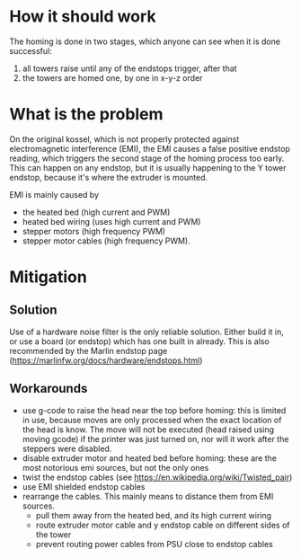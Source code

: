 # How it should work

The homing is done in two stages, which anyone can see when it is done successful:

1. all towers raise until any of the endstops trigger, after that
1. the towers are homed one, by one in x-y-z order

# What is the problem

On the original kossel,
which is not properly protected against electromagnetic interference (EMI),
the EMI causes a false positive endstop reading,
which triggers the second stage of the homing process too early.
This can happen on any endstop,
but it is usually happening to the Y tower endstop,
because it's where the extruder is mounted.

EMI is mainly caused by
* the heated bed (high current and PWM)
* heated bed wiring (uses high current and PWM)
* stepper motors (high frequency PWM)
* stepper motor cables (high frequency PWM).

# Mitigation

## Solution

Use of a hardware noise filter is the only reliable solution.
Either build it in, or use a board (or endstop) which has one built in already.
This is also recommended by the Marlin endstop page (https://marlinfw.org/docs/hardware/endstops.html)

## Workarounds

* use g-code to raise the head near the top before homing: this is limited in use, because moves are only processed when the exact location of the head is know. The move will not be executed (head raised using moving gcode) if the printer was just turned on, nor will it work after the steppers were disabled. 
* disable extruder motor and heated bed before homing: these are the most notorious emi sources, but not the only ones
* twist the endstop cables (see https://en.wikipedia.org/wiki/Twisted_pair)
* use EMI shielded endstop cables 
* rearrange the cables. This mainly means to distance them from EMI sources.
  * pull them away from the heated bed, and its high current wiring
  * route extruder motor cable and y endstop cable on different sides of the tower
  * prevent routing power cables from PSU close to endstop cables
